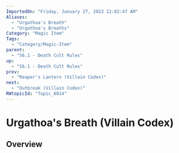 ```yaml
---
ImportedOn: "Friday, January 27, 2023 12:02:47 AM"
Aliases:
  - "Urgathoa's Breath"
  - "Urgathoa's Breaths"
Category: "Magic Item"
Tags:
  - "Category/Magic-Item"
parent:
  - "S6.1 - Death Cult Rules"
up:
  - "S6.1 - Death Cult Rules"
prev:
  - "Reaper's Lantern (Villain Codex)"
next:
  - "Outbreak (Villain Codex)"
RWtopicId: "Topic_6814"
---
```

# Urgathoa's Breath (Villain Codex)
## Overview
